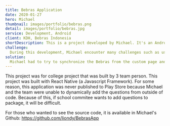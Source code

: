 ```yaml
---
title: Bebras Application
date: 2020-01-27
hero: Michael
thumbnail: images/portfolio/bebras.png
detail: images/portfolio/bebras.jpg
service: Development, Android
client: KDH, Bebras Indonesia
shortDescription: This is a project developed by Michael. It's an Android App for students to learn computation thinking. Each students will be given 1 Bebras icon. This bebras can be customized with accessories. These accessories can be bought with diamonds. Diamonds are obtained from answering questions. There's lot of questions to be solved from Bebras Indonesia. The questions are grouped per year. Each year has its own difficulties. If students successfully completed 1 set of questions, the app will give them diamonds. These diamonds can be used to buy accessories for Bebras.
challenge:
  During this development, Michael encounter many challenges such as user can manually customize the Bebras by selecting which accessories do they want to use. The bebras that has been customized by the user, has to look exactly the same in the home page. 
solution:
  Michael had to try to synchronize the Bebras from the custom page and the Bebras from the home page. To do that, Michael learned async JS storage so that he could store the accesories that was selected by the user. He then access the accessories from storage and put it in home page Bebras.
---
```


This project was for college project that was built by 3 team person. This project was built with React Native (a Javascript Framework). For some reason, this application was never published to Play Store because Michael and the team were unable to dynamically add the questions from outside of code. Because of this, if school commitee wants to add questions to package, it will be difficult.

For those who wanted to see the source code, it is available in Michael's Github: https://github.com/liondy/BebrasApp

